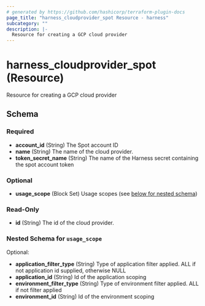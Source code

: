```yaml
---
# generated by https://github.com/hashicorp/terraform-plugin-docs
page_title: "harness_cloudprovider_spot Resource - harness"
subcategory: ""
description: |-
  Resource for creating a GCP cloud provider
---
```


# harness_cloudprovider_spot (Resource)

Resource for creating a GCP cloud provider



<!-- schema generated by tfplugindocs -->
## Schema

### Required

- **account_id** (String) The Spot account ID
- **name** (String) The name of the cloud provider.
- **token_secret_name** (String) The name of the Harness secret containing the spot account token

### Optional

- **usage_scope** (Block Set) Usage scopes (see [below for nested schema](#nestedblock--usage_scope))

### Read-Only

- **id** (String) The id of the cloud provider.

<a id="nestedblock--usage_scope"></a>
### Nested Schema for `usage_scope`

Optional:

- **application_filter_type** (String) Type of application filter applied. ALL if not application id supplied, otherwise NULL
- **application_id** (String) Id of the application scoping
- **environment_filter_type** (String) Type of environment filter applied. ALL if not filter applied
- **environment_id** (String) Id of the environment scoping


